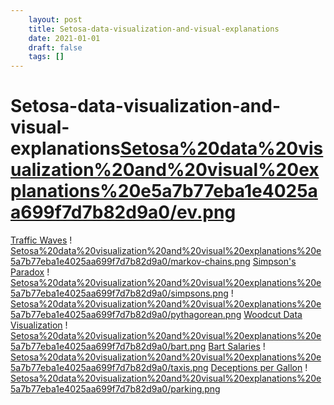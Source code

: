 ```yaml
---
 	layout: post
 	title: Setosa-data-visualization-and-visual-explanations
 	date: 2021-01-01
 	draft: false
 	tags: []
---
```


# Setosa-data-visualization-and-visual-explanations[Setosa%20data%20visualization%20and%20visual%20explanations%20e5a7b77eba1e4025aa699f7d7b82d9a0/ev.png](Setosa%20data%20visualization%20and%20visual%20explanations%20e5a7b77eba1e4025aa699f7d7b82d9a0/ev.png)
[Traffic Waves](http://blogs.kqed.org/lowdown/2013/11/12/traffic-waves)
!
[Setosa%20data%20visualization%20and%20visual%20explanations%20e5a7b77eba1e4025aa699f7d7b82d9a0/markov-chains.png](Setosa%20data%20visualization%20and%20visual%20explanations%20e5a7b77eba1e4025aa699f7d7b82d9a0/markov-chains.png)
[Simpson's Paradox](http://vudlab.com/simpsons/)
!
[Setosa%20data%20visualization%20and%20visual%20explanations%20e5a7b77eba1e4025aa699f7d7b82d9a0/simpsons.png](Setosa%20data%20visualization%20and%20visual%20explanations%20e5a7b77eba1e4025aa699f7d7b82d9a0/simpsons.png)
!
[Setosa%20data%20visualization%20and%20visual%20explanations%20e5a7b77eba1e4025aa699f7d7b82d9a0/pythagorean.png](Setosa%20data%20visualization%20and%20visual%20explanations%20e5a7b77eba1e4025aa699f7d7b82d9a0/pythagorean.png)
[Woodcut Data Visualization](http://setosa.io/blog/2014/08/10/woodcut-data-visualization/)
!
[Setosa%20data%20visualization%20and%20visual%20explanations%20e5a7b77eba1e4025aa699f7d7b82d9a0/bart.png](Setosa%20data%20visualization%20and%20visual%20explanations%20e5a7b77eba1e4025aa699f7d7b82d9a0/bart.png)
[Bart Salaries](http://blog.vctr.me/bart/)
!
[Setosa%20data%20visualization%20and%20visual%20explanations%20e5a7b77eba1e4025aa699f7d7b82d9a0/taxis.png](Setosa%20data%20visualization%20and%20visual%20explanations%20e5a7b77eba1e4025aa699f7d7b82d9a0/taxis.png)
[Deceptions per Gallon](http://blogs.kqed.org/lowdown/2013/12/10/gas-mileage/)
!
[Setosa%20data%20visualization%20and%20visual%20explanations%20e5a7b77eba1e4025aa699f7d7b82d9a0/parking.png](Setosa%20data%20visualization%20and%20visual%20explanations%20e5a7b77eba1e4025aa699f7d7b82d9a0/parking.png)
